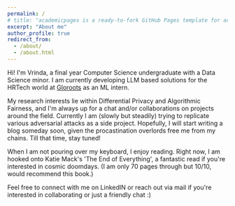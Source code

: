 ```yaml
---
permalink: /
# title: "academicpages is a ready-to-fork GitHub Pages template for academic personal websites"
excerpt: "About me"
author_profile: true
redirect_from: 
  - /about/
  - /about.html
---
```


Hi! I'm Vrinda, a final year Computer Science undergraduate with a Data Science minor. I am currently developing LLM based solutions for the HRTech world at [Gloroots](https://www.gloroots.com/) as an ML intern.

My research interests lie within Differential Privacy and Algorithmic Fairness, and I'm always up for a chat and/or collaborations on projects around the field. Currently I am (slowly but steadily) trying to replicate various adversarial attacks as a side project. Hopefully, I will start writing a blog someday soon, given the procastination overlords free me from my chains. Till that time, stay tuned!

When I am not pouring over my keyboard, I enjoy reading. Right now, I am hooked onto Katie Mack's 'The End of Everything', a fantastic read if you're interested in cosmic doomdays. (I am only 70 pages through but 10/10, would recommend this book.)

Feel free to connect with me on LinkedIN or reach out via mail if you're interested in collaborating or just a friendly chat :) 